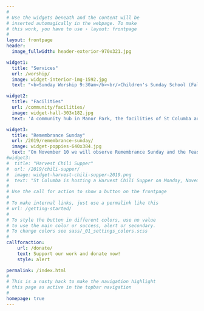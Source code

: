 ```yaml
---
#
# Use the widgets beneath and the content will be
# inserted automagically in the webpage. To make
# this work, you have to use › layout: frontpage
#
layout: frontpage
header:
  image_fullwidth: header-exterior-970x321.jpg

widget1:
  title: "Services"
  url: /worship/
  image: widget-interior-img-1592.jpg
  text: "<b>Sunday Worship 9:30am</b><br/>Children's Sunday School (Fall through Spring)"

widget2:
  title: "Facilities"
  url: /community/facilities/
  image: widget-hall-303x182.jpg
  text: 'A community hub in Manor Park, the facilities of St Columba are used by various groups throughout the week, and on weekends by individuals for special occasions such as birthday or anniversary parties.  If you have an event or meeting, one of the church halls may be a perfect fit for your needs.'

widget3:
  title: "Remembrance Sunday"
  url: /2019/remembrance-sunday/
  image: widget-poppies-640x384.jpg
  text: "On November 10 we will observe Remembrance Sunday and the Feast of All Souls.  Suzanne Le of Multifaith Housing Initiative will speak about their upcoming project, Veterans' House."
#widget3:
#  title: "Harvest Chili Supper"
#  url: /2019/chili-supper/
#  image: widget-harvest-chili-supper-2019.png
#  text: "St Columba is hosting a Harvest Chili Supper on Monday, November 18th.  Free will offering at the door."
#
# Use the call for action to show a button on the frontpage
#
# To make internal links, just use a permalink like this
# url: /getting-started/
#
# To style the button in different colors, use no value
# to use the main color or success, alert or secondary.
# To change colors see sass/_01_settings_colors.scss
#
callforaction:
    url: /donate/
    text: Support our work and donate now!
    style: alert

permalink: /index.html
#
# This is a nasty hack to make the navigation highlight
# this page as active in the topbar navigation
#
homepage: true
---
```

